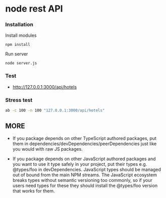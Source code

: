 node rest API
====
### Installation
Install modules
```npm
npm install
```

Run server
```npm
node server.js
```

### Test
* http://127.0.0.1:3000/api/hotels

### Stress test
```bash
ab -c 100 -n 100 "127.0.0.1:3000/api/hotels" 
```

## MORE
* If you package depends on other TypeScript authored packages, 
put them in dependencies/devDependencies/peerDependencies just like you would with raw JS packages.

* If you package depends on other JavaScript authored packages and you want to use it type safely in your project, 
put their types e.g. @types/foo in devDependencies. 
JavaScript types should be managed out of bound from the main NPM streams. 
The JavaScript ecosystem breaks types without semantic versioning too commonly, 
so if your users need types for these they should install the @types/foo version that works for them.